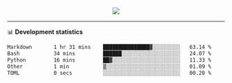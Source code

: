 <h3 align="center">
  <a href="https://github.com/hwalker928">
      <img src="https://github-profile-trophy.vercel.app/?username=hwalker928&no-bg=true&no-frame=true">
  </a>
</h3>


<hr>

📊 **Development statistics**

<!--START_SECTION:waka-->

```txt
Markdown       1 hr 31 mins    ███████████████▓░░░░░░░░░   63.14 %
Bash           34 mins         ██████░░░░░░░░░░░░░░░░░░░   24.07 %
Python         16 mins         ██▓░░░░░░░░░░░░░░░░░░░░░░   11.33 %
Other          1 min           ▒░░░░░░░░░░░░░░░░░░░░░░░░   01.09 %
TOML           0 secs          ░░░░░░░░░░░░░░░░░░░░░░░░░   00.20 %
```

<!--END_SECTION:waka-->
